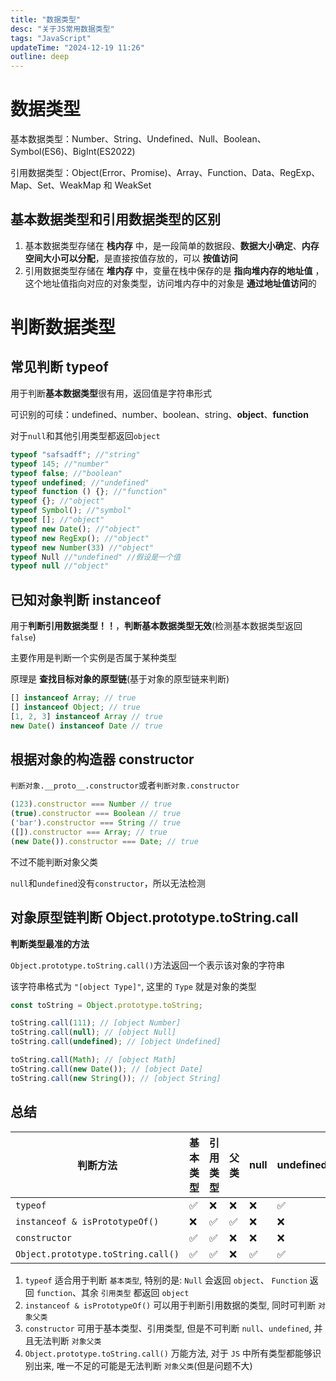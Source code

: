```yaml
---
title: "数据类型"
desc: "关于JS常用数据类型"
tags: "JavaScript"
updateTime: "2024-12-19 11:26"
outline: deep
---
```

# 数据类型

基本数据类型：Number、String、Undefined、Null、Boolean、Symbol(ES6)、BigInt(ES2022)

引用数据类型：Object(Error、Promise)、Array、Function、Data、RegExp、Map、Set、WeakMap 和 WeakSet

## 基本数据类型和引用数据类型的区别

1. 基本数据类型存储在 **栈内存** 中，是一段简单的数据段、**数据大小确定**、**内存空间大小可以分配**，是直接按值存放的，可以 **按值访问**
2. 引用数据类型存储在 **堆内存** 中，变量在栈中保存的是 **指向堆内存的地址值** ，这个地址值指向对应的对象类型，访问堆内存中的对象是 **通过地址值访问**的



# 判断数据类型

## 常见判断 typeof

用于判断**基本数据类型**很有用，返回值是字符串形式

可识别的可续：undefined、number、boolean、string、**object**、**function**

对于`null`和其他引用类型都返回`object`

```js
typeof "safsadff"; //"string"
typeof 145; //"number"
typeof false; //"boolean"
typeof undefined; //"undefined"
typeof function () {}; //"function"
typeof {}; //"object"
typeof Symbol(); //"symbol"
typeof []; //"object"
typeof new Date(); //"object"
typeof new RegExp(); //"object"
typeof new Number(33) //"object"
typeof Null //"undefined" //假设是一个值
typeof null //"object"
```



## 已知对象判断 instanceof

用于**判断引用数据类型！！**，**判断基本数据类型无效**(检测基本数据类型返回`false`)

主要作用是判断一个实例是否属于某种类型

原理是 **查找目标对象的原型链**(基于对象的原型链来判断)

```js
[] instanceof Array; // true
[] instanceof Object; // true
[1, 2, 3] instanceof Array // true
new Date() instanceof Date // true
```



## 根据对象的构造器 constructor

`判断对象.__proto__.constructor`或者`判断对象.constructor`

```js
(123).constructor === Number // true
(true).constructor === Boolean // true
('bar').constructor === String // true
([]).constructor === Array; // true
(new Date()).constructor === Date; // true
```

不过不能判断对象父类

`null`和`undefined`没有`constructor`，所以无法检测



## 对象原型链判断 Object.prototype.toString.call

**判断类型最准的方法**

`Object.prototype.toString.call()`方法返回一个表示该对象的字符串

该字符串格式为 `"[object Type]"`, 这里的 `Type` 就是对象的类型

```js
const toString = Object.prototype.toString;

toString.call(111); // [object Number]
toString.call(null); // [object Null]
toString.call(undefined); // [object Undefined]

toString.call(Math); // [object Math]
toString.call(new Date()); // [object Date]
toString.call(new String()); // [object String]
```



## 总结

| 判断方法                           | 基本类型 | 引用类型 | 父类 | null | undefined |
| ---------------------------------- | -------- | -------- | ---- | ---- | --------- |
| `typeof`                           | ✅        | ❌        | ❌    | ❌    | ✅         |
| `instanceof & isPrototypeOf()`     | ❌        | ✅        | ✅    | ❌    | ❌         |
| `constructor`                      | ✅        | ✅        | ❌    | ❌    | ❌         |
| `Object.prototype.toString.call()` | ✅        | ✅        | ❌    | ✅    | ✅         |

1. `typeof` 适合用于判断 `基本类型`, 特别的是: `Null` 会返回 `object`、 `Function` 返回 `function`、其余 `引用类型` 都返回 `object`
2. `instanceof & isPrototypeOf()` 可以用于判断引用数据的类型, 同时可判断 `对象父类`
3. `constructor` 可用于基本类型、引用类型, 但是不可判断 `null`、`undefined`, 并且无法判断 `对象父类`
4. `Object.prototype.toString.call()` 万能方法, 对于 `JS` 中所有类型都能够识别出来, 唯一不足的可能是无法判断 `对象父类`(但是问题不大)